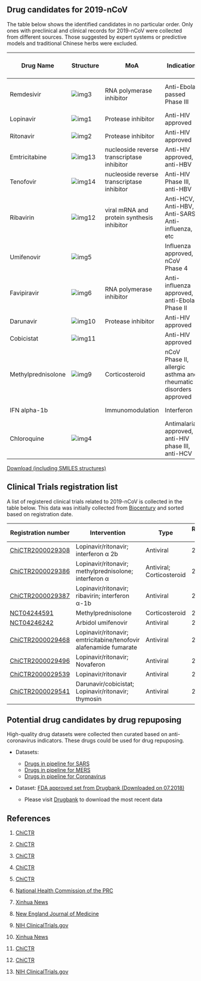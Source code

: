 ## Drug candidates for 2019-nCoV

The table below shows the identified candidates in no particular order. Only ones with preclinical and clinical records for 2019-nCoV were collected from different sources. Those suggested by expert systems or predictive models and traditional Chinese herbs were excluded. 

| Drug Name          | Structure                                                    | MoA                                         | Indication                                                   | DrugBank URL                                     | Anti-2019nCoV Evidence          | Reference                                                    |
| ------------------ | ------------------------------------------------------------ | ------------------------------------------- | ------------------------------------------------------------ | ------------------------------------------------ | ------------------------------- | ------------------------------------------------------------ |
| Remdesivir         | ![img3](http://ghddiai.oss-cn-zhangjiakou.aliyuncs.com/file/structure_remdesivir.png) | RNA  polymerase inhibitor                   | Anti-Ebola passed Phase III                                  | [DB14761](https://www.drugbank.ca/drugs/DB14761) | In Vitro Assay, Clinical report | [7](http://www.xinhuanet.com/english/2020-01/30/c_138742163.htm); [8](https://www.nejm.org/doi/10.1056/NEJMoa2001191) |
| Lopinavir          | ![img1](http://ghddiai.oss-cn-zhangjiakou.aliyuncs.com/file/structure_lopinavir.png) | Protease inhibitor                          | Anti-HIV approved                                            | [DB01601](https://www.drugbank.ca/drugs/DB01601) | Clinical trial                  | [1](http://www.chictr.org.cn/showprojen.aspx?proj=48684); [2](http://www.chictr.org.cn/showprojen.aspx?proj=48919); [3](http://www.chictr.org.cn/showprojen.aspx?proj=48809); [4](http://www.chictr.org.cn/showprojen.aspx?proj=48991); [5](http://www.chictr.org.cn/showprojen.aspx?proj=48782); [6](http://www.nhc.gov.cn/yzygj/s7652m/202001/7450028ab6084101ae8110f0aaf81271.shtml) |
| Ritonavir          | ![img2](http://ghddiai.oss-cn-zhangjiakou.aliyuncs.com/file/structure_ritonavir.png) | Protease inhibitor                          | Anti-HIV approved                                            | [DB00503](https://www.drugbank.ca/drugs/DB00503) | Clinical trial                  | [1](http://www.chictr.org.cn/showprojen.aspx?proj=48684); [2](http://www.chictr.org.cn/showprojen.aspx?proj=48919); [3](http://www.chictr.org.cn/showprojen.aspx?proj=48809); [4](http://www.chictr.org.cn/showprojen.aspx?proj=48991); [5](http://www.nhc.gov.cn/yzygj/s7652m/202001/7450028ab6084101ae8110f0aaf81271.shtml); [6](http://www.chictr.org.cn/showprojen.aspx?proj=48782) |
| Emtricitabine      | ![img13](http://ghddiai.oss-cn-zhangjiakou.aliyuncs.com/file/structure_emtricitabine.png) | nucleoside reverse  transcriptase inhibitor | Anti-HIV  approved, anti-HBV                                 | [DB00879](https://www.drugbank.ca/drugs/DB00879) | Clinical trial                  | [2](http://www.chictr.org.cn/showprojen.aspx?proj=48919)     |
| Tenofovir          | ![img14](http://ghddiai.oss-cn-zhangjiakou.aliyuncs.com/file/structure_tenofovir.png) | nucleoside reverse  transcriptase inhibitor | Anti-HIV Phase III, anti-HBV                                 | [DB14126](https://www.drugbank.ca/drugs/DB14126) | Clinical trial                  | [2](http://www.chictr.org.cn/showprojen.aspx?proj=48919)     |
| Ribavirin          | ![img12](http://ghddiai.oss-cn-zhangjiakou.aliyuncs.com/file/structure_ribavirin.png) | viral mRNA and  protein synthesis inhibitor | Anti-HCV,  Anti-HBV, Anti-SARS, Anti-influenza, etc          | [DB00811](https://www.drugbank.ca/drugs/DB00811) | Clinical trial                  | [5](http://www.chictr.org.cn/showprojen.aspx?proj=48782)     |
| Umifenovir         | ![img5](http://ghddiai.oss-cn-zhangjiakou.aliyuncs.com/file/structure_arbidol.png) |                                             | Influenza approved, nCoV Phase 4                             | [DB13609](https://www.drugbank.ca/drugs/DB13609) | Clinical trial                  | [9](https://clinicaltrials.gov/ct2/show/NCT04246242)         |
| Favipiravir        | ![img6](http://ghddiai.oss-cn-zhangjiakou.aliyuncs.com/file/structure_favipiravir.png) | RNA polymerase inhibitor                    | Anti-influenza approved, anti-Ebola Phase II                 | [DB12466](https://www.drugbank.ca/drugs/DB12466) | Clinical trial                  | [10](http://www.xinhuanet.com/english/2020-02/01/c_138747115.htm) |
| Darunavir          | ![img10](http://ghddiai.oss-cn-zhangjiakou.aliyuncs.com/file/structure_darunavir.png) | Protease inhibitor                          | Anti-HIV approved                                            | [DB01264](https://www.drugbank.ca/drugs/DB01264) | Clinical trial                  | [11](http://www.chictr.org.cn/showprojen.aspx?proj=48992)    |
| Cobicistat         | ![img11](http://ghddiai.oss-cn-zhangjiakou.aliyuncs.com/file/structure_cobicistat.png) |                                             | Anti-HIV approved                                            | [DB09065](https://www.drugbank.ca/drugs/DB09065) | Clinical trial                  | [11](http://www.chictr.org.cn/showprojen.aspx?proj=48992)    |
| Methylprednisolone | ![img9](http://ghddiai.oss-cn-zhangjiakou.aliyuncs.com/file/structure_methylprednisolone.png) | Corticosteroid                              | nCoV Phase II, allergic asthma and rheumatic disorders approved | [DB00959](https://www.drugbank.ca/drugs/DB00959) | Clinical trial                  | [12](http://www.chictr.org.cn/showprojen.aspx?proj=48777); [13](https://clinicaltrials.gov/ct2/show/NCT04244591) |
| IFN alpha-1b       |                                                              | Immunomodulation                            | Interferon                                                   |                                                  | Clinical trial                  | [5](http://www.chictr.org.cn/showproj.aspx?proj=48782); [6](http://www.nhc.gov.cn/yzygj/s7652m/202001/7450028ab6084101ae8110f0aaf81271.shtml) |
| Chloroquine        | ![img4](http://ghddiai.oss-cn-zhangjiakou.aliyuncs.com/file/structure_chloroquine.png) |                                             | Antimalarial approved, anti-HIV phase III, anti-HCV          | [DB14761](https://www.drugbank.ca/drugs/DB14761) | In Vitro Assay                  | [7](http://www.xinhuanet.com/english/2020-01/30/c_138742163.htm) |

[Download (including SMILES structures)](http://ghddiai.oss-cn-zhangjiakou.aliyuncs.com/file/file_clinicalncov.csv)


## Clinical Trials registration list

A list of registered clinical trials related to 2019-nCoV is collected in the table below. This data was initially collected from [Biocentury](https://www.biocentury.com/article/304368) and sorted based on registration date.

| Registration number                                          | Intervention                                                 | Type                      | Registration date |
| ------------------------------------------------------------ | ------------------------------------------------------------ | ------------------------- | ----------------- |
| [ChiCTR2000029308](http://www.chictr.org.cn/showprojen.aspx?proj=48684) | Lopinavir/ritonavir; interferon α 2b                         | Antiviral                 | 2020/1/23         |
| [ChiCTR2000029386](http://www.chictr.org.cn/showprojen.aspx?proj=http://www.chictr.org.cn/showprojen.aspx?proj=48777) | Lopinavir/ritonavir; methylprednisolone; interferon α        | Antiviral; Corticosteroid | 2020/1/28         |
| [ChiCTR2000029387](http://www.chictr.org.cn/showprojen.aspx?proj=48782) | Lopinavir/ritonavir; ribavirin; interferon α-1b              | Antiviral                 | 2020/1/28         |
| [NCT04244591](https://clinicaltrials.gov/ct2/show/NCT04244591) | Methylprednisolone                                           | Corticosteroid            | 2020/1/28         |
| [NCT04246242](https://clinicaltrials.gov/ct2/show/NCT04246242) | Arbidol umifenovir                                           | Antiviral                 | 2020/1/29         |
| [ChiCTR2000029468](http://www.chictr.org.cn/showprojen.aspx?proj=48919) | Lopinavir/ritonavir; emtricitabine/tenofovir alafenamide fumarate | Antiviral                 | 2020/2/2          |
| [ChiCTR2000029496](http://www.chictr.org.cn/showprojen.aspx?proj=48809) | Lopinavir/ritonavir; Novaferon                               | Antiviral                 | 2020/2/3          |
| [ChiCTR2000029539](http://www.chictr.org.cn/showprojen.aspx?proj=48991) | Lopinavir/ritonavir                                          | Antiviral                 | 2020/2/3          |
| [ChiCTR2000029541](http://www.chictr.org.cn/showprojen.aspx?proj=48992) | Darunavir/cobicistat; Lopinavir/ritonavir; thymosin          | Antiviral                 | 2020/2/3          |


## Potential drug candidates by drug repuposing

High-quality drug datasets were collected then curated based on anti-coronavirus indicators. These drugs could be used for drug repuposing.

 * Datasets: 
   * [Drugs in pipeline for SARS](http://ghddiai.oss-cn-zhangjiakou.aliyuncs.com/file/file_clinicaldrug_sars.csv)
   * [Drugs in pipeline for MERS](http://ghddiai.oss-cn-zhangjiakou.aliyuncs.com/file/file_clinicaldrug_mers.csv)
   * [Drugs in pipeline for Coronavirus](http://ghddiai.oss-cn-zhangjiakou.aliyuncs.com/file/file_clinicaldrug_cov.csv)

 * Dataset: [FDA approved set from Drugbank (Downloaded on 07.2018)](http://ghddiai.oss-cn-zhangjiakou.aliyuncs.com/file/file_druglist_drugbank201807.csv)
   * Please visit [Drugbank](https://www.drugbank.ca/) to download the most recent data



## References

 1. [ChiCTR](http://www.chictr.org.cn/showprojen.aspx?proj=48684)

 2. [ChiCTR](http://www.chictr.org.cn/showprojen.aspx?proj=48919)

 3. [ChiCTR](http://www.chictr.org.cn/showprojen.aspx?proj=48809)

 4. [ChiCTR](http://www.chictr.org.cn/showprojen.aspx?proj=48991)

 5. [ChiCTR](http://www.chictr.org.cn/showprojen.aspx?proj=48782)

 6. [National Health Commission of the PRC](http://www.nhc.gov.cn/yzygj/s7652m/202001/7450028ab6084101ae8110f0aaf81271.shtml)

 7. [Xinhua News](http://www.xinhuanet.com/english/2020-01/30/c_138742163.htm)

 8. [New England Journal of Medicine](https://www.nejm.org/doi/10.1056/NEJMoa2001191)

 9. [NIH ClinicalTrials.gov](https://clinicaltrials.gov/ct2/show/NCT04246242)

 10. [Xinhua News](http://www.xinhuanet.com/english/2020-02/01/c_138747115.htm)

 11. [ChiCTR](http://www.chictr.org.cn/showprojen.aspx?proj=48992)

 12. [ChiCTR](http://www.chictr.org.cn/showprojen.aspx?proj=48777) 

 13. [NIH ClinicalTrials.gov](https://clinicaltrials.gov/ct2/show/NCT04244591)
